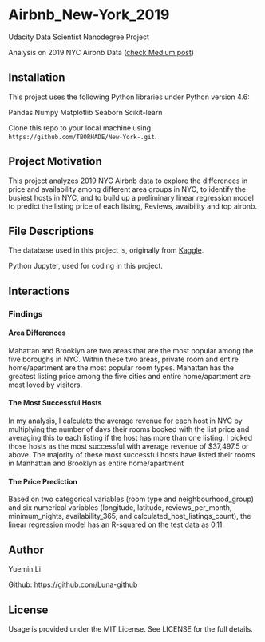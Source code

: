 # Airbnb_New-York_2019
Udacity Data Scientist Nanodegree Project

Analysis on 2019 NYC Airbnb Data ([check Medium post]())

## Installation
This project uses the following Python libraries under Python version 4.6:

  Pandas 
  Numpy 
  Matplotlib 
  Seaborn 
  Scikit-learn

Clone this repo to your local machine using `https://github.com/TBORHADE/New-York-.git`. 

## Project Motivation
This project analyzes 2019 NYC Airbnb data to explore the differences in price and availability among different area groups in NYC, to identify the busiest hosts in NYC, and to build up a preliminary linear regression model to predict the listing price of each listing, Reviews, avaibility and top airbnb. 

## File Descriptions
The database used in this project is, originally from [Kaggle](https://www.kaggle.com/dgomonov/new-york-city-airbnb-open-data).

Python Jupyter, used for coding in this project.

## Interactions
### Findings
#### Area Differences
Mahattan and Brooklyn are two areas that are the most popular among the five boroughs in NYC. Within these two areas, private room and entire home/apartment are the most popular room types. Mahattan has the greatest listing price among the five cities and entire home/apartment are most loved by visitors. 

#### The Most Successful Hosts
In my analysis, I calculate the average revenue for each host in NYC by multiplying the number of days their rooms booked with the list price and averaging this to each listing if the host has more than one listing. I picked those hosts as the most successful with average revenue of $37,497.5 or above. The majority of these most successful hosts have listed their rooms in Manhattan and Brooklyn as entire home/apartment

#### The Price Prediction
Based on two categorical variables (room type and neighbourhood_group) and six numerical variables (longitude, latitude, reviews_per_month, minimum_nights, availability_365, and calculated_host_listings_count), the linear regression model has an R-squared on the test data as 0.11. 

## Author
Yuemin Li

Github: https://github.com/Luna-github


## License
Usage is provided under the MIT License. See LICENSE for the full details.
